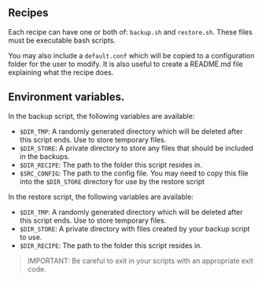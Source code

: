 ## Recipes
Each recipe can have one or both of: `backup.sh` and `restore.sh`. These files must be executable bash scripts.

You may also include a `default.conf` which will be copied to a configuration folder for the user to modify. 
It is also useful to create a README.md file explaining what the recipe does.

## Environment variables.
In the backup script, the following variables are available:
- `$DIR_TMP`:     A randomly generated directory which will be deleted after this script ends. Use to store temporary files.
- `$DIR_STORE`:   A private directory to store any files that should be included in the backups.
- `$DIR_RECIPE`:  The path to the folder this script resides in.
- `$SRC_CONFIG`:  The path to the config file. You may need to copy this file into the `$DIR_STORE` directory for use by the restore script

In the restore script, the following variables are available:
- `$DIR_TMP`:     A randomly generated directory which will be deleted after this script ends. Use to store temporary files.
- `$DIR_STORE`:   A private directory with files created by your backup script to use.
- `$DIR_RECIPE`:  The path to the folder this script resides in.

> IMPORTANT: Be careful to exit in your scripts with an appropriate exit code.
